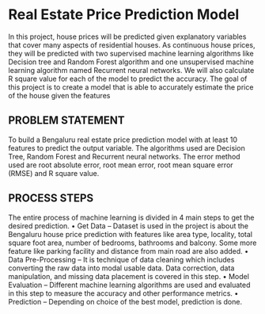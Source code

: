 # Real Estate Price Prediction Model

In this project, house prices will be predicted given explanatory variables that cover 
many aspects of residential houses. As continuous house prices, they will be predicted 
with two supervised machine learning algorithms like Decision tree and Random Forest 
algorithm and one unsupervised machine learning algorithm named Recurrent neural 
networks. We will also calculate R square value for each of the model to predict the 
accuracy. The goal of this project is to create a model that is able to accurately estimate 
the price of the house given the features

## PROBLEM STATEMENT

To build a Bengaluru real estate price prediction model with at least 10 features to predict the output variable. The algorithms used are Decision Tree, Random Forest and Recurrent neural networks. The error method used are root absolute error, root mean error, root mean square error (RMSE) and R square value.

## PROCESS STEPS

The entire process of machine learning is divided in 4 main steps to get the desired prediction.
• Get Data – Dataset is used in the project is about the Bengaluru house price prediction with features like area type, locality, total square foot area, number of bedrooms, bathrooms and balcony. Some more feature like parking facility and distance from main road are also added.
• Data Pre-Processing – It is technique of data cleaning which includes converting the raw data into modal usable data. Data correction, data manipulation, and missing data placement is covered in this step.
• Model Evaluation – Different machine learning algorithms are used and evaluated in this step to measure the accuracy and other performance metrics.
• Prediction – Depending on choice of the best model, prediction is done.

